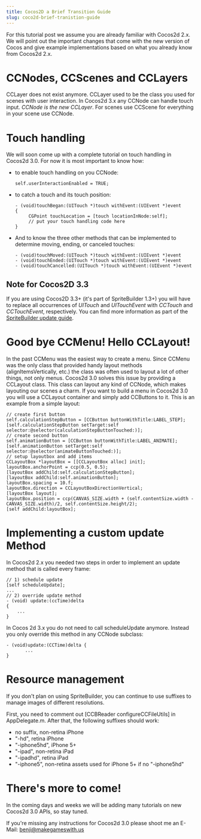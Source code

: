 ```yaml
---            
title: Cocos2D a Brief Transition Guide
slug: coco2d-brief-tranistion-guide
---
```


For this tutorial post we assume you are already familiar with Cocos2d 2.x. We will point out the important changes that come with the new version of Cocos and give example implementations based on what you already know from Cocos2d 2.x.

#   CCNodes, CCScenes and CCLayers

CCLayer does not exist anymore. CCLayer used to be the class you used for scenes with user interaction. In Cocos2d 3.x any CCNode can handle touch input. *CCNode is the new CCLayer*. For scenes use CCScene for everything in your scene use CCNode.

#   Touch handling

We will soon come up with a complete tutorial on touch handling in Cocos2d 3.0. For now it is most important to know how:

*   to enable touch handling on you CCNode:

    	self.userInteractionEnabled = TRUE;

*   to catch a touch and its touch position:

	    - (void)touchBegan:(UITouch *)touch withEvent:(UIEvent *)event
	    {
	         CGPoint touchLocation = [touch locationInNode:self]; 
	         // put your touch handling code here
	    }

*   And to know the three other methods that can be implemented to determine moving, ending, or canceled touches:

	    - (void)touchMoved:(UITouch *)touch withEvent:(UIEvent *)event
	    - (void)touchEnded:(UITouch *)touch withEvent:(UIEvent *)event
	    - (void)touchCancelled:(UITouch *)touch withEvent:(UIEvent *)event

## Note for Cocos2D 3.3

If you are using Cocos2D 3.3+ (it's part of SpriteBuilder 1.3+) you will have to replace all occurrences of *UITouch* and *UITouchEvent* with *CCTouch* and *CCTouchEvent*, respectively. You can find more information as part of the [SpriteBuilder update guide](http://www.spritebuilder.com/update).

# Good bye CCMenu! Hello CCLayout!

In the past CCMenu was the easiest way to create a menu. Since CCMenu was the only class that provided handy layout methods (alignItemsVertically, etc.) the class was often used to layout a lot of other things, not only menus. Cocos2d 3.0 solves this issue by providing a CCLayout class. This class can layout any kind of CCNode, which makes layouting our scenes a charm. If you want to build a menu in Cocos2d 3.0 you will use a CCLayout container and simply add CCButtons to it. This is an example from a simple layout:

    // create first button
    self.calculationStepButton = [CCButton buttonWithTitle:LABEL_STEP];
    [self.calculationStepButton setTarget:self selector:@selector(calculationStepButtonTouched:)];
    // create second button
    self.animationButton = [CCButton buttonWithTitle:LABEL_ANIMATE];
    [self.animationButton setTarget:self selector:@selector(animateButtonTouched:)];
    // setup layoutbox and add items
    CCLayoutBox *layoutBox = [[CCLayoutBox alloc] init];
    layoutBox.anchorPoint = ccp(0.5, 0.5);
    [layoutBox addChild:self.calculationStepButton];
    [layoutBox addChild:self.animationButton];
    layoutBox.spacing = 10.f;
    layoutBox.direction = CCLayoutBoxDirectionVertical;
    [layoutBox layout];
    layoutBox.position = ccp(CANVAS_SIZE.width + (self.contentSize.width - CANVAS_SIZE.width)/2, self.contentSize.height/2);
    [self addChild:layoutBox];

# Implementing a custom update Method

In Cocos2d 2.x you needed two steps in order to implement an update method that is called every frame:

    // 1) schedule update 
    [self scheduleUpdate]; 
    ... 
    // 2) override update method
    - (void) update:(ccTime)delta 
    {
        ... 
    }

In Cocos 2d 3.x you do not need to call scheduleUpdate anymore. Instead you only override this method in any CCNode subclass:

    - (void)update:(CCTime)delta {
           ...
    }

# Resource management

If you don't plan on using SpriteBuilder, you can continue to use suffixes to manage images of different resolutions.

First, you need to comment out [CCBReader configureCCFileUtils] in AppDelegate.m. After that, the following suffixes should work:

 - no suffix, non-retina iPhone
 - "-hd", retina iPhone
 - "-iphone5hd", iPhone 5+
 - "-ipad", non-retina iPad
 - "-ipadhd", retina iPad
 - "-iphone5", non-retina assets used for iPhone 5+ if no "-iphone5hd"

# There's more to come!

In the coming days and weeks we will be adding many tutorials on new Cocos2d 3.0 APIs, so stay tuned.

If you're missing any instructions for Cocos2d 3.0 please shoot me an E-Mail: benji@makegameswith.us
